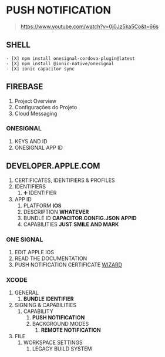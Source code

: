 # PUSH NOTIFICATION
> https://www.youtube.com/watch?v=0j0Jz5ka5Co&t=66s 

## SHELL

```
- [X] npm install onesignal-cordova-plugin@latest
- [X] npm install @ionic-native/onesignal
- [X] ionic capacitor sync
``` 

## FIREBASE

1. Project Overview
2. Configurações do Projeto
3. Cloud Messaging

### ONESIGNAL

1. KEYS AND ID 
2. ONESIGNAL APP ID

## DEVELOPER.APPLE.COM

1. CERTIFICATES, IDENTIFIERS & PROFILES
2. IDENTIFIERS
    1. :heavy_plus_sign: IDENTIFIER
3. APP ID
    1. PLATFORM **IOS**
    2. DESCRIPTION **WHATEVER**
    3. BUNDLE ID **CAPACITOR.CONFIG.JSON APPID**
    4. CAPABILITIES **JUST SMILE AND MARK**

### ONE SIGNAL

1. EDIT APPLE IOS
2. READ THE DOCUMENTATION
3. PUSH NOTIFICATION CERTIFICATE [WIZARD](https://onesignal.com/provisionator)

### XCODE

1. GENERAL 
    1. **BUNDLE IDENTIFIER**
2. SIGNING & CAPABILITIES
    1. CAPABILITY
        1. **PUSH NOTIFICATION**
        2. BACKGROUND MODES
            1. **REMOTE NOTIFICATION**
3. FILE
    1. WORKSPACE SETTINGS
        1. LEGACY BUILD SYSTEM      
      